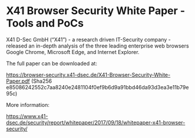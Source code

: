 # X41 Browser Security White Paper - Tools and PoCs

X41 D-Sec GmbH (“X41”) - a research driven IT-Security company - released an in-depth analysis of the three leading enterprise web browsers Google Chrome, Microsoft Edge, and Internet Explorer.

The full paper can be downloaded at:

https://browser-security.x41-dsec.de/X41-Browser-Security-White-Paper.pdf (Sha256 e85086242552c7aa8240e2481104f0ef9b6d9a91bbd46da93d3ea3e11b79e95c)

More information:

https://www.x41-dsec.de/security/report/whitepaper/2017/09/18/whitepaper-x41-browser-security/
